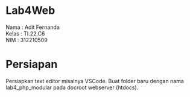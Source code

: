 # Lab4Web
Nama    : Adit Fernanda
<br>
Kelas   : TI.22.C6
<br>
NIM     : 312210509

# Persiapan
Persiapkan text editor misalnya VSCode.
Buat folder baru dengan nama lab4_php_modular pada docroot webserver (htdocs).
